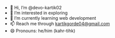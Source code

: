 - 👋 Hi, I’m @devo-kartik02
- 👀 I’m interested in exploring 
- 🌱 I’m currently learning web development
- 📫 Reach me through kartikgorde04@gmail.com
- 😄 Pronouns: he/him (kahr-tihk)


<!---
Welcome to the captivating world of devo-kartik02! 🌟 Explore my ✨special✨ repository, where innovation meets creativity. Dive into our README.md to discover the essence of our GitHub profile and embark on an inspiring journey with me.
--->
